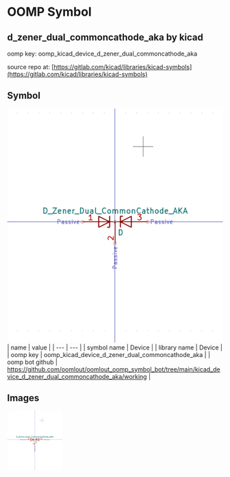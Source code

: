 # OOMP Symbol  
## d_zener_dual_commoncathode_aka  by kicad  
  
oomp key: oomp_kicad_device_d_zener_dual_commoncathode_aka  
  
source repo at: [https://gitlab.com/kicad/libraries/kicad-symbols](https://gitlab.com/kicad/libraries/kicad-symbols)  
## Symbol  
  
[![working.png](working_600.png)](working.png)  
| name | value | 
| --- | --- | 
| symbol name | Device | 
| library name | Device | 
| oomp key | oomp_kicad_device_d_zener_dual_commoncathode_aka | 
| oomp bot github | https://github.com/oomlout/oomlout_oomp_symbol_bot/tree/main/kicad_device_d_zener_dual_commoncathode_aka/working | 
## Images  
  
[![working.png](working_140.png)](working.png)  
